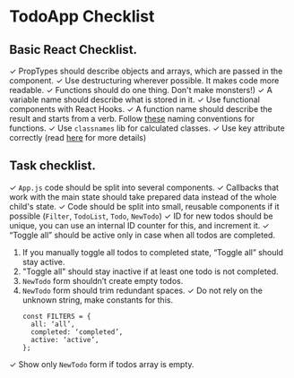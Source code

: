 # TodoApp Checklist

## Basic React Checklist.
✓ PropTypes should describe objects and arrays, which are passed in the component.
✓ Use destructuring wherever possible. It makes code more readable.
✓ Functions should do one thing. Don't make monsters!)
✓ A variable name should describe what is stored in it.
✓ Use functional components with React Hooks.
✓ A function name should describe the result and starts from a verb.
   Follow [these](https://medium.com/javascript-in-plain-english/handy-naming-conventions-for-event-handler-functions-props-in-react-fc1cbb791364) naming conventions for functions.
✓ Use `classnames` lib for calculated classes.
✓ Use key attribute correctly (read [here](https://medium.com/blackrock-engineering/5-common-mistakes-with-keys-in-react-b86e82020052) for more details)

## Task checklist.
✓ `App.js` code should be split into several components.
✓ Callbacks that work with the main state should take prepared data instead of the whole child's state.
✓ Code should be split into small, reusable components if it possible (`Filter`, `TodoList`, `Todo`, `NewTodo`)
✓ ID for new todos should be unique, you can use an internal ID counter for this, and increment it.
✓ “Toggle all” should be active only in case when all todos are completed.
1. If you manually toggle all todos to completed state, “Toggle all” should stay active.
1. "Toggle all" should stay inactive if at least one todo is not completed.
1. `NewTodo` form shouldn’t create empty todos.
1. `NewTodo` form should trim redundant spaces.
✓ Do not rely on the unknown string, make constants for this.
    ```
    const FILTERS = {
      all: ‘all’,
      completed: ‘completed’,
      active: ‘active’,
    };
    ```
✓ Show only `NewTodo` form if todos array is empty.
